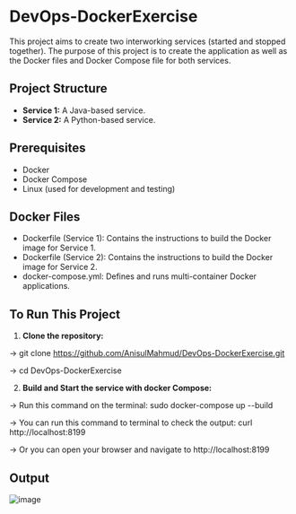 # DevOps-DockerExercise

This project aims to create two interworking services (started and stopped together). The purpose of this project is to create the application as well as the Docker files and Docker Compose file for both services.

## Project Structure

- **Service 1:** A Java-based service.
- **Service 2:** A Python-based service.

## Prerequisites

- Docker
- Docker Compose
- Linux (used for development and testing)

## Docker Files

- Dockerfile (Service 1): Contains the instructions to build the Docker image for Service 1.
- Dockerfile (Service 2): Contains the instructions to build the Docker image for Service 2.
- docker-compose.yml: Defines and runs multi-container Docker applications.

## To Run This Project

1. **Clone the repository:**

  ->  git clone https://github.com/AnisulMahmud/DevOps-DockerExercise.git

  -> cd DevOps-DockerExercise

2.  **Build and Start the service with docker Compose:**

  ->  Run this command on the terminal:  sudo docker-compose up --build

  -> You can run this command to terminal to check the output: curl http://localhost:8199

  -> Or you can open your browser and navigate to http://localhost:8199

## Output
  ![image](https://github.com/user-attachments/assets/6bea338f-9ef0-4851-819c-06565cb37511)

